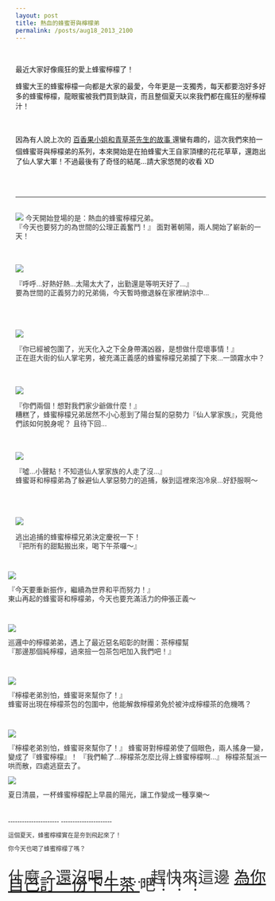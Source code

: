 ```yaml
---
layout: post
title: 熱血的蜂蜜哥與檸檬弟
permalink: /posts/aug18_2013_2100
---
```

        
 <p class="right">
 </p>
 <p>
 </p>
 
  <br/>
 
 
  最近大家好像瘋狂的愛上蜂蜜檸檬了！
 
 
  蜂蜜大王的蜂蜜檸檬一向都是大家的最愛，今年更是一支獨秀，每天都要泡好多好多的蜂蜜檸檬，龍眼蜜被我們買到缺貨，而且整個夏天以來我們都在瘋狂的壓檸檬汁！
 
 
  <br/>
 
 
  
   因為有人說上次的
   <a href="http://www.honeyboss.com/posts/aug16_2013_1700" style="line-height: 26px;">
    百香果小姐和青草茶先生的故事
   </a>
   還蠻有趣的，這次我們來拍一個蜂蜜哥與檸檬弟的系列，本來開始是在拍蜂蜜大王自家頂樓的花花草草，還跑出了仙人掌大軍！不過最後有了奇怪的結尾...請大家悠閒的收看  XD
  
  
   <br/>
  
  
   <br/>
  
  
   ----------------------------------------------
  
 
 
  <br/>
 
 <img src="https://s3-ap-northeast-1.amazonaws.com/honibos/fanpage/online/honey_lemon/20130807_1.jpg"/>
 
  <span style="color: rgb(51, 51, 51); font-family: 'lucida grande', tahoma, verdana, arial, sans-serif; font-size: 14px; line-height: 18px; white-space: normal;">
   今天開始登場的是：熱血的蜂蜜檸檬兄弟。
  </span>
  <br style="color: rgb(51, 51, 51); font-family: 'lucida grande', tahoma, verdana, arial, sans-serif; font-size: 14px; line-height: 18px; white-space: normal;"/>
  <span style="color: rgb(51, 51, 51); font-family: 'lucida grande', tahoma, verdana, arial, sans-serif; font-size: 14px; line-height: 18px; white-space: normal;">
   『今天也要努力的為世間的公理正義奮鬥！』
  </span>
  <span style="color: rgb(51, 51, 51); font-family: 'lucida grande', tahoma, verdana, arial, sans-serif; font-size: 14px; line-height: 18px; white-space: normal;">
   面對著朝陽，兩人開始了嶄新的一天！
  </span>
  <br/>
 
 
  <br/>
 
 
  <br/>
 
 
  <img src="	
https://s3-ap-northeast-1.amazonaws.com/honibos/fanpage/online/honey_lemon/20130807_2.jpg"/>
 
 
  <span style="color: rgb(51, 51, 51); font-family: 'lucida grande', tahoma, verdana, arial, sans-serif; font-size: 14px; line-height: 18px; white-space: normal;">
   『呼呼...好熱好熱...太陽太大了，出勤還是等明天好了...』
  </span>
  <br style="color: rgb(51, 51, 51); font-family: 'lucida grande', tahoma, verdana, arial, sans-serif; font-size: 14px; line-height: 18px; white-space: normal;"/>
  <span style="color: rgb(51, 51, 51); font-family: 'lucida grande', tahoma, verdana, arial, sans-serif; font-size: 14px; line-height: 18px; white-space: normal;">
   要為世間的正義努力的兄弟倆，今天暫時撤退躲在家裡納涼中...
  </span>
  <br/>
 
 
  <br/>
 
 
  <br/>
 
 
  <br/>
 
 
  <img src="	
https://s3-ap-northeast-1.amazonaws.com/honibos/fanpage/online/honey_lemon/20130808_1.jpg"/>
 
 
  <span style="color: rgb(51, 51, 51); font-family: 'lucida grande', tahoma, verdana, arial, sans-serif; font-size: 14px; line-height: 18px; white-space: normal;">
   『你已經被包圍了，光天化入之下全身帶滿凶器，是想做什麼壞事情！』
  </span>
  <br style="color: rgb(51, 51, 51); font-family: 'lucida grande', tahoma, verdana, arial, sans-serif; font-size: 14px; line-height: 18px; white-space: normal;"/>
  <span style="color: rgb(51, 51, 51); font-family: 'lucida grande', tahoma, verdana, arial, sans-serif; font-size: 14px; line-height: 18px; white-space: normal;">
   正在逛大街的仙人掌宅男，被充滿正義感的蜂蜜檸檬兄弟攔了下來...一頭霧水中？
  </span>
  <br/>
 
 
  <br/>
 
 
  <br/>
 
 
  <img src="	
https://s3-ap-northeast-1.amazonaws.com/honibos/fanpage/online/honey_lemon/20130808_2.jpg"/>
 
 
  <span style="color: rgb(51, 51, 51); font-family: 'lucida grande', tahoma, verdana, arial, sans-serif; font-size: 14px; line-height: 18px; white-space: normal;">
   『你們兩個！想對我們家少爺做什麼！』
  </span>
  <br style="color: rgb(51, 51, 51); font-family: 'lucida grande', tahoma, verdana, arial, sans-serif; font-size: 14px; line-height: 18px; white-space: normal;"/>
  <span style="color: rgb(51, 51, 51); font-family: 'lucida grande', tahoma, verdana, arial, sans-serif; font-size: 14px; line-height: 18px; white-space: normal;">
   糟糕了，蜂蜜檸檬兄弟居然不小心惹到了陽台幫的惡勢力『仙人掌家族』，究竟他們該如何脫身呢？
  </span>
 
 
  <span style="color: rgb(51, 51, 51); font-family: 'lucida grande', tahoma, verdana, arial, sans-serif; font-size: 14px; line-height: 18px; white-space: normal;">
   且待下回...
  </span>
  <br/>
 
 
  <br/>
 
 
  <br/>
 
 
  <img src="	
https://s3-ap-northeast-1.amazonaws.com/honibos/fanpage/online/honey_lemon/20130809_1.jpg"/>
 
 
  <span style="color: rgb(51, 51, 51); font-family: 'lucida grande', tahoma, verdana, arial, sans-serif; font-size: 14px; line-height: 18px; white-space: normal;">
   『噓...小聲點！不知道仙人掌家族的人走了沒...』
  </span>
  <br style="color: rgb(51, 51, 51); font-family: 'lucida grande', tahoma, verdana, arial, sans-serif; font-size: 14px; line-height: 18px; white-space: normal;"/>
  <span style="color: rgb(51, 51, 51); font-family: 'lucida grande', tahoma, verdana, arial, sans-serif; font-size: 14px; line-height: 18px; white-space: normal;">
   蜂蜜哥和檸檬弟為了躲避仙人掌惡勢力的追捕，躲到這裡來泡冷泉...好舒服啊～
  </span>
  <br/>
 
 
  <br/>
 
 
  <br/>
 
 
  <br/>
 
 
  <img src="	
https://s3-ap-northeast-1.amazonaws.com/honibos/fanpage/online/honey_lemon/20130809_2.jpg"/>
 
 
  <div class="aboveUnitContent" style="margin-top: 15px; margin-bottom: 15px; color: rgb(51, 51, 51); font-family: 'lucida grande', tahoma, verdana, arial, sans-serif; font-size: 12px; line-height: 15px; white-space: normal;">
   <div class="userContentWrapper">
    <div class="_wk" style="font-size: 14px; line-height: 18px;">
     <span class="userContent">
      逃出追捕的蜂蜜檸檬兄弟決定慶祝一下！
      <br/>
      『把所有的甜點搬出來，喝下午茶囉～』
     </span>
    
   
  
  <div class="photoUnit clearfix" style="zoom: 1; margin-right: -15px; margin-left: -15px; position: relative; color: rgb(51, 51, 51); font-family: 'lucida grande', tahoma, verdana, arial, sans-serif; font-size: 12px; line-height: 15px; white-space: normal;">
   <div class="_53s uiScaledThumb photo photoWidth1" data-ft='{"tn":"E"}' data-gt='{"fbid":"1405493622998966"}' style="position: relative; float: left;">
    <a ajaxify="https://www.facebook.com/photo.php?fbid=1405493622998966&amp;set=a.1402719799943015.1073741828.1402236049991390&amp;type=1&amp;relevant_count=1&amp;src=https%3A%2F%2Ffbcdn-sphotos-b-a.akamaihd.net%2Fhphotos-ak-ash4%2F1006306_1405493622998966_1470533551_n.jpg&amp;size=715%2C576&amp;theater&amp;source=9" class="_6i9" href="https://www.facebook.com/photo.php?fbid=1405493622998966&amp;set=a.1402719799943015.1073741828.1402236049991390&amp;type=1&amp;relevant_count=1" rel="theater" style="color: rgb(59, 89, 152); cursor: pointer;">
    </a>
   
  
 
 
  <br/>
 
 
  <br/>
 
 
  <img src="	
https://s3-ap-northeast-1.amazonaws.com/honibos/fanpage/online/honey_lemon/20130810_1.jpg"/>
 
 
  <span style="color: rgb(51, 51, 51); font-family: 'lucida grande', tahoma, verdana, arial, sans-serif; font-size: 14px; line-height: 18px; white-space: normal;">
   『今天要重新振作，繼續為世界和平而努力！』
  </span>
  <br style="color: rgb(51, 51, 51); font-family: 'lucida grande', tahoma, verdana, arial, sans-serif; font-size: 14px; line-height: 18px; white-space: normal;"/>
  <span style="color: rgb(51, 51, 51); font-family: 'lucida grande', tahoma, verdana, arial, sans-serif; font-size: 14px; line-height: 18px; white-space: normal;">
   東山再起的蜂蜜哥和檸檬弟，今天也要充滿活力的伸張正義～
  </span>
  <br/>
 
 
  <br/>
 
 
  <br/>
 
 
  <img src="	
https://s3-ap-northeast-1.amazonaws.com/honibos/fanpage/online/honey_lemon/20130810_2.jpg"/>
 
 
  <span style="color: rgb(51, 51, 51); font-family: 'lucida grande', tahoma, verdana, arial, sans-serif; font-size: 14px; line-height: 18px; white-space: normal;">
   巡邏中的檸檬弟弟，遇上了最近惡名昭彰的財團：茶檸檬幫
  </span>
  <br style="color: rgb(51, 51, 51); font-family: 'lucida grande', tahoma, verdana, arial, sans-serif; font-size: 14px; line-height: 18px; white-space: normal;"/>
  <span style="color: rgb(51, 51, 51); font-family: 'lucida grande', tahoma, verdana, arial, sans-serif; font-size: 14px; line-height: 18px; white-space: normal;">
   『那邊那個純檸檬，過來撿一包茶包吧加入我們吧！』
  </span>
  <br/>
 
 
  <br/>
 
 
  <br/>
 
 
  <img src="	
https://s3-ap-northeast-1.amazonaws.com/honibos/fanpage/online/honey_lemon/20130811_1.jpg"/>
 
 
  <span style="color: rgb(51, 51, 51); font-family: 'lucida grande', tahoma, verdana, arial, sans-serif; font-size: 14px; line-height: 18px; white-space: normal;">
   『檸檬老弟別怕，蜂蜜哥來幫你了！』
  </span>
  <br style="color: rgb(51, 51, 51); font-family: 'lucida grande', tahoma, verdana, arial, sans-serif; font-size: 14px; line-height: 18px; white-space: normal;"/>
  <span style="color: rgb(51, 51, 51); font-family: 'lucida grande', tahoma, verdana, arial, sans-serif; font-size: 14px; line-height: 18px; white-space: normal;">
   蜂蜜哥出現在檸檬茶包的包圍中，他能解救檸檬弟免於被沖成檸檬茶的危機嗎？
  </span>
  <br/>
 
 
  <br/>
 
 
  <br/>
 
 
  <img src="	
https://s3-ap-northeast-1.amazonaws.com/honibos/fanpage/online/honey_lemon/20130811_2.jpg"/>
 
 
  <span style="color: rgb(51, 51, 51); font-family: 'lucida grande', tahoma, verdana, arial, sans-serif; font-size: 14px; line-height: 18px; white-space: normal;">
   『檸檬老弟別怕，蜂蜜哥來幫你了！』
  </span>
  <span style="color: rgb(51, 51, 51); font-family: 'lucida grande', tahoma, verdana, arial, sans-serif; font-size: 14px; line-height: 18px; white-space: normal;">
   蜂蜜哥對檸檬弟使了個眼色，兩人搖身一變，變成了『蜂蜜檸檬』！
  </span>
 
 
  <span style="color: rgb(51, 51, 51); font-family: 'lucida grande', tahoma, verdana, arial, sans-serif; font-size: 14px; line-height: 18px; white-space: normal;">
   『我們輸了...檸檬茶怎麼比得上蜂蜜檸檬啊...』
  </span>
  <span style="color: rgb(51, 51, 51); font-family: 'lucida grande', tahoma, verdana, arial, sans-serif; font-size: 14px; line-height: 18px; white-space: normal;">
   檸檬茶幫派一哄而散，四處逃竄去了。
  </span>
 
 
  <br/>
 
 
  <img src="	
https://s3-ap-northeast-1.amazonaws.com/honibos/fanpage/online/honey_lemon/20130812_1.jpg"/>
 
 
  <span style="color: rgb(51, 51, 51); font-family: 'lucida grande', tahoma, verdana, arial, sans-serif; font-size: 14px; line-height: 18px; white-space: normal;">
   夏日清晨，一杯蜂蜜檸檬配上早晨的陽光，讓工作變成一種享樂～
  </span>
  <br/>
 
 
  <span style="color: rgb(51, 51, 51); font-family: 'lucida grande', tahoma, verdana, arial, sans-serif; font-size: 14px; line-height: 18px; white-space: normal;">
   <br/>
  </span>
 
 
  <span style="color: rgb(51, 51, 51); font-family: 'lucida grande', tahoma, verdana, arial, sans-serif; font-size: 14px; line-height: 18px; white-space: normal;">
   <br/>
  </span>
 
 
  <font color="#333333" face="lucida grande, tahoma, verdana, arial, sans-serif">
   <span style="font-size: 14px; line-height: 18px; white-space: normal;">
    ----------------------
   </span>
  </font>
  <span style="color: rgb(51, 51, 51); font-family: 'lucida grande', tahoma, verdana, arial, sans-serif; font-size: 14px; line-height: 18px; white-space: normal;">
   ----------------------
  </span>
 
 
  <span style="color: rgb(51, 51, 51); font-family: 'lucida grande', tahoma, verdana, arial, sans-serif; font-size: 14px; line-height: 18px; white-space: normal;">
   <br/>
  </span>
 
 
  這個夏天，蜂蜜檸檬實在是夯到飛起來了！
 
 
  你今天也喝了蜂蜜檸檬了嗎？
 
 
  <br/>
 
 
  <br/>
 
 
  <font size="6">
   什麼？還沒喝！.......趕快來這邊
   <a href="http://www.honeyboss.com/delivers" target="" title="">
    為你自己訂一份下午茶
   </a>
   吧！！！
  </font>
 
 
  <br/>
 
 
  <br/>
 
 
  <br/>
 

